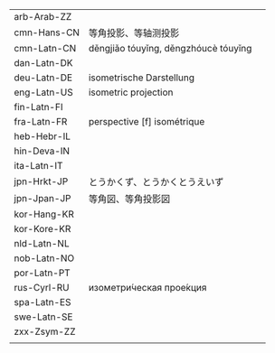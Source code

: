 | | | |
|-|-|-|
| arb-Arab-ZZ |  |  |
| cmn-Hans-CN | 等角投影、等轴测投影 |  |
| cmn-Latn-CN | děngjiǎo tóuyǐng, děngzhóucè tóuyǐng |  |
| dan-Latn-DK |  |  |
| deu-Latn-DE | isometrische Darstellung |  |
| eng-Latn-US | isometric projection |  |
| fin-Latn-FI |  |  |
| fra-Latn-FR | perspective [f] isométrique |  |
| heb-Hebr-IL |  |  |
| hin-Deva-IN |  |  |
| ita-Latn-IT |  |  |
| jpn-Hrkt-JP | とうかくず、とうかくとうえいず |  |
| jpn-Jpan-JP | 等角図、等角投影図 |  |
| kor-Hang-KR |  |  |
| kor-Kore-KR |  |  |
| nld-Latn-NL |  |  |
| nob-Latn-NO |  |  |
| por-Latn-PT |  |  |
| rus-Cyrl-RU | изометри́ческая прое́кция |  |
| spa-Latn-ES |  |  |
| swe-Latn-SE |  |  |
| zxx-Zsym-ZZ |  |  |
|  |  |  |
